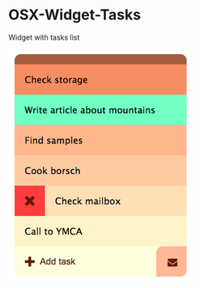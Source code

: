 OSX-Widget-Tasks
================

Widget with tasks list

![alt tag](https://github.com/VadimuZz/OSX-Widget-Tasks/blob/master/screenshot.png)
